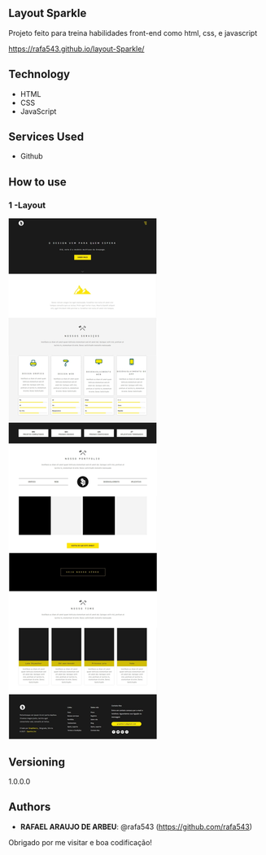 ## Layout Sparkle


Projeto feito para treina habilidades front-end como html, css, e javascript

https://rafa543.github.io/layout-Sparkle/

 
## Technology 
 
* HTML
* CSS
* JavaScript
 
 
## Services Used
 
* Github

 
## How to use
 
### 1 -Layout
![Home Screen](https://github.com/rafa543/layout-Sparkle/blob/main/readme-imgs/sparkle.jpg)
 


## Versioning
 
1.0.0.0
 
 
## Authors
 
* **RAFAEL ARAUJO DE ARBEU**: @rafa543 (https://github.com/rafa543)
 
 
Obrigado por me visitar e boa codificação!
